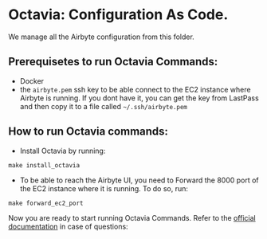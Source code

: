 # Octavia: Configuration As Code.

We manage all the Airbyte configuration from this folder.

## Prerequisetes to run Octavia Commands:
- Docker
- the `airbyte.pem` ssh key to be able connect to the EC2 instance where Airbyte is running. If you dont have it, you can get the key from LastPass and then copy it to a file called `~/.ssh/airbyte.pem`

## How to run Octavia commands:

- Install Octavia by running:
```
make install_octavia
```

- To be able to reach the Airbyte UI, you need to Forward the 8000 port of the EC2 instance where it is running. To do so, run:
```
make forward_ec2_port
```

Now you are ready to start running Octavia Commands. Refer to the [official documentation](https://github.com/airbytehq/airbyte/blob/master/octavia-cli/README.md) in case of questions: 